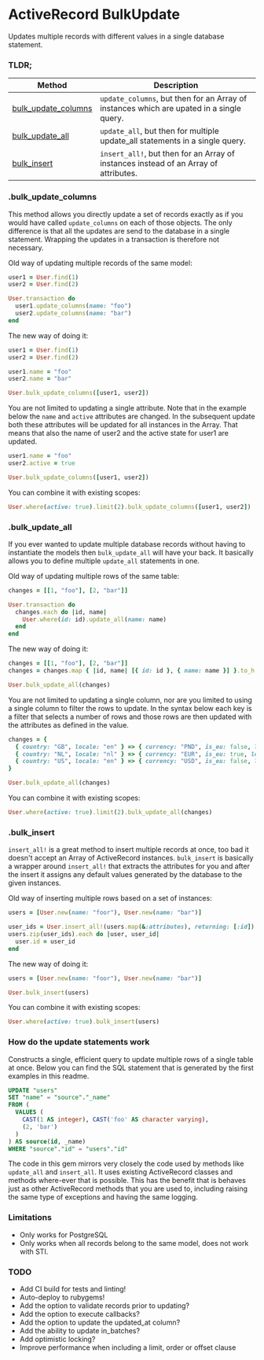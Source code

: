 # ActiveRecord BulkUpdate

Updates multiple records with different values in a single database statement.

### TLDR;

| Method  | Description |
| ------------- | ------------- |
| [bulk_update_columns](#bulk_update_columns) | `update_columns`, but then for an Array of instances which are upated in a single query. |
| [bulk_update_all](#bulk_update_all) | `update_all`, but then for multiple update_all statements in a single query. |
| [bulk_insert](#bulk_insert) | `insert_all!`, but then for an Array of instances instead of an Array of attributes. |

### .bulk_update_columns

This method allows you directly update a set of records exactly as if you would have called `update_columns` on each of those objects. The only difference is that all the updates are send to the database in a single statement. Wrapping the updates in a transaction is therefore not necessary.

Old way of updating multiple records of the same model:
 
```ruby
user1 = User.find(1)
user2 = User.find(2)

User.transaction do
  user1.update_columns(name: "foo")
  user2.update_columns(name: "bar")
end
```

The new way of doing it:

```ruby
user1 = User.find(1)
user2 = User.find(2)

user1.name = "foo"
user2.name = "bar"

User.bulk_update_columns([user1, user2])
```

You are not limited to updating a single attribute. Note that in the example below the `name` and `active` attributes are changed. In the subsequent update both these attributes will be updated for all instances in the Array. That means that also the name of user2 and the active state for user1 are updated.

```ruby
user1.name = "foo"
user2.active = true

User.bulk_update_columns([user1, user2])
```

You can combine it with existing scopes:

```ruby
User.where(active: true).limit(2).bulk_update_columns([user1, user2])
```

### .bulk_update_all

If you ever wanted to update multiple database records without having to instantiate the models then `bulk_update_all` will have your back. It basically allows you to define multiple `update_all` statements in one.

Old way of updating multiple rows of the same table:

```ruby
changes = [[1, "foo"], [2, "bar"]]

User.transaction do
  changes.each do |id, name|
    User.where(id: id).update_all(name: name)
  end
end
```

The new way of doing it:

```ruby
changes = [[1, "foo"], [2, "bar"]]
changes = changes.map { |id, name| [{ id: id }, { name: name }] }.to_h

User.bulk_update_all(changes)
```

You are not limited to updating a single column, nor are you limited to using a single column to filter the rows to update. In the syntax below each key is a filter that selects a number of rows and those rows are then updated with the attributes as defined in the value.

```ruby
changes = {
  { country: "GB", locale: "en" } => { currency: "PND", is_eu: false, locale: "en-GB" },
  { country: "NL", locale: "nl" } => { currency: "EUR", is_eu: true, locale: "nl-NL" },
  { country: "US", locale: "en" } => { currency: "USD", is_eu: false, locale: "en-US" }
}

User.bulk_update_all(changes)
```

You can combine it with existing scopes:

```ruby
User.where(active: true).limit(2).bulk_update_all(changes)
```

### .bulk_insert

`insert_all!` is a great method to insert multiple records at once, too bad it doesn't accept an Array of ActiveRecord instances. `bulk_insert` is basically a wrapper around `insert_all!` that extracts the attributes for you and after the insert it assigns any default values generated by the database to the given instances.

Old way of inserting multiple rows based on a set of instances:

```ruby
users = [User.new(name: "foor"), User.new(name: "bar")]

user_ids = User.insert_all!(users.map(&:attributes), returning: [:id])
users.zip(user_ids).each do |user, user_id|
  user.id = user_id
end
```

The new way of doing it:

```ruby
users = [User.new(name: "foor"), User.new(name: "bar")]

User.bulk_insert(users)
```

You can combine it with existing scopes:

```ruby
User.where(active: true).bulk_insert(users)
```

### How do the update statements work

Constructs a single, efficient query to update multiple rows of a single table at once. Below you can find the SQL statement that is generated by the first examples in this readme.

```sql
UPDATE "users"
SET "name" = "source"."_name"
FROM (
  VALUES (
    CAST(1 AS integer), CAST('foo' AS character varying),
    (2, 'bar')
  )
) AS source(id, _name)
WHERE "source"."id" = "users"."id"
```

The code in this gem mirrors very closely the code used by methods like `update_all` and `insert_all`. It uses existing ActiveRecord classes and methods where-ever that is possible. This has the benefit that is behaves just as other ActiveRecord methods that you are used to, including raising the same type of exceptions and having the same logging.

### Limitations

- Only works for PostgreSQL
- Only works when all records belong to the same model, does not work with STI.

### TODO
- Add CI build for tests and linting!
- Auto-deploy to rubygems!
- Add the option to validate records prior to updating?
- Add the option to execute callbacks?
- Add the option to update the updated_at column?
- Add the ability to update in_batches?
- Add optimistic locking?
- Improve performance when including a limit, order or offset clause
